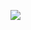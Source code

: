 <style>
  .md-typeset h1,
  .md-content__button {
    display: none;
  }
</style>

![](https://p1.meituan.net/dpplatform/971a0b1265a60b73ffeafd2cef108525563255.png)